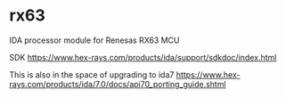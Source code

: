# rx63
IDA processor module for Renesas RX63 MCU

SDK 
https://www.hex-rays.com/products/ida/support/sdkdoc/index.html

This is also in the space of upgrading to ida7
https://www.hex-rays.com/products/ida/7.0/docs/api70_porting_guide.shtml
